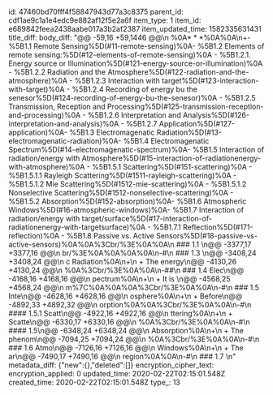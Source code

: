 id: 47460bd70fff4f58847943d77a3c8375
parent_id: cdf1ae9c1a1e4edc9e882af12f5e2a6f
item_type: 1
item_id: e689842feea2438aabe017a3b2af2387
item_updated_time: 1582335631431
title_diff: 
body_diff: "@@ -59,16 +59,1446 @@\n %0A* * *%0A%0A\n+- %5B1.1 Remote Sensing%5D(#11-remote-sensing)%0A- %5B1.2 Elements of remote sensing:%5D(#12-elements-of-remote-sensing)%0A  - %5B1.2.1. Energy source or Illumination%5D(#121-energy-source-or-illumination)%0A  - %5B1.2.2 Radiation and the Atmosphere%5D(#122-radiation-and-the-atmosphere)%0A  - %5B1.2.3 Interaction with target%5D(#123-interaction-with-target)%0A  - %5B1.2.4 Recording of energy bu the senesor%5D(#124-recording-of-energy-bu-the-senesor)%0A  - %5B1.2.5 Transmission, Reception and Processing%5D(#125-transmission-reception-and-processing)%0A  - %5B1.2.6 Interpretation and Analysis%5D(#126-interpretation-and-analysis)%0A  - %5B1.2.7 Application%5D(#127-application)%0A- %5B1.3 Electromagenatic Radiation%5D(#13-electromagenatic-radiation)%0A- %5B1.4 Electromagenatic Spectrum%5D(#14-electromagenatic-spectrum)%0A- %5B1.5 Interaction of radiation/energy with Atmosphere%5D(#15-interaction-of-radiationenergy-with-atmosphere)%0A  - %5B1.5.1 Scattering%5D(#151-scattering)%0A      - %5B1.5.1.1 Rayleigh Scattering%5D(#1511-rayleigh-scattering)%0A      - %5B1.5.1.2 Mie Scattering%5D(#1512-mie-scattering)%0A      - %5B1.5.1.2 Nonselective Scattering%5D(#1512-nonselective-scattering)%0A  - %5B1.5.2 Absorption%5D(#152-absorption)%0A- %5B1.6 Atmospheric Windows%5D(#16-atmospheric-windows)%0A- %5B1.7 Interaction of radiation/energy with target/surface%5D(#17-interaction-of-radiationenergy-with-targetsurface)%0A    - %5B1.7.1 Reflection%5D(#171-reflection)%0A  - %5B1.8 Passive vs. Active Sensors%5D(#18-passive-vs-active-sensors)%0A%0A%3Cbr/%3E%0A%0A\n ### 1.1 \n@@ -3377,17 +3377,16 @@\n br/%3E%0A%0A%0A%0A\n-#\n ### 1.3 \n@@ -3408,24 +3408,24 @@\n c Radiation%0A\n+\n + The energy\n@@ -4130,26 +4130,24 @@\n     %0A%3Cbr/%3E%0A%0A\n-##\n ### 1.4 Elec\n@@ -4168,16 +4168,16 @@\n pectrum%0A\n+\n + It is \n@@ -4568,25 +4568,24 @@\n m%7C%0A%0A%0A%3Cbr/%3E%0A%0A\n-#\n ### 1.5 Inte\n@@ -4628,16 +4628,16 @@\n osphere%0A\n+\n + Before\n@@ -4892,33 +4892,32 @@\n orption%0A%0A%3Cbr/%3E%0A%0A\n-#\n #### 1.5.1 Scatt\n@@ -4922,16 +4922,16 @@\n ttering%0A\n+\n + Scatte\n@@ -6330,17 +6330,16 @@\n %0A%3Cbr/%3E%0A%0A\n-#\n #### 1.5\n@@ -6348,24 +6348,24 @@\n  Absorption%0A\n+\n + The phenom\n@@ -7094,25 +7094,24 @@\n     %0A%3Cbr/%3E%0A%0A\n-#\n ### 1.6 Atmo\n@@ -7126,16 +7126,16 @@\n Windows%0A\n+\n + The ar\n@@ -7490,17 +7490,16 @@\n region%0A%0A\n-#\n ### 1.7 \n"
metadata_diff: {"new":{},"deleted":[]}
encryption_cipher_text: 
encryption_applied: 0
updated_time: 2020-02-22T02:15:01.548Z
created_time: 2020-02-22T02:15:01.548Z
type_: 13
